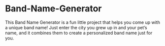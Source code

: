 # Band-Name-Generator
This Band Name Generator is a fun little project that helps you come up with a unique band name! Just enter the city you grew up in and your pet’s name, and it combines them to create a personalized band name just for you.
